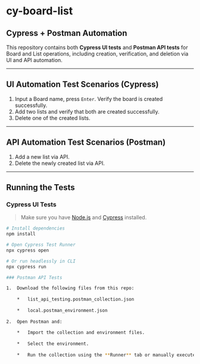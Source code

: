 # cy-board-list

## Cypress + Postman Automation

This repository contains both **Cypress UI tests** and **Postman API tests** for Board and List operations, including creation, verification, and deletion via UI and API automation.

---

## UI Automation Test Scenarios (Cypress)

1. Input a Board name, press `Enter`. Verify the board is created successfully.
2. Add two lists and verify that both are created successfully.
3. Delete one of the created lists.

---

## API Automation Test Scenarios (Postman)

1. Add a new list via API.
2. Delete the newly created list via API.

---

## Running the Tests

### Cypress UI Tests

> Make sure you have [Node.js](https://nodejs.org/) and [Cypress](https://docs.cypress.io/guides/getting-started/installing-cypress) installed.

```bash
# Install dependencies
npm install

# Open Cypress Test Runner
npx cypress open

# Or run headlessly in CLI
npx cypress run

### Postman API Tests

1.  Download the following files from this repo:
    
    *   list_api_testing.postman_collection.json
        
    *   local.postman_environment.json
        
2.  Open Postman and:
    
    *   Import the collection and environment files.
        
    *   Select the environment.
        
    *   Run the collection using the **Runner** tab or manually execute requests.